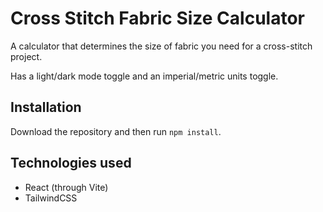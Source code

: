 # Cross Stitch Fabric Size Calculator

A calculator that determines the size of fabric you need for a cross-stitch project.

Has a light/dark mode toggle and an imperial/metric units toggle.

## Installation

Download the repository and then run `npm install`.

## Technologies used

- React (through Vite)
- TailwindCSS
